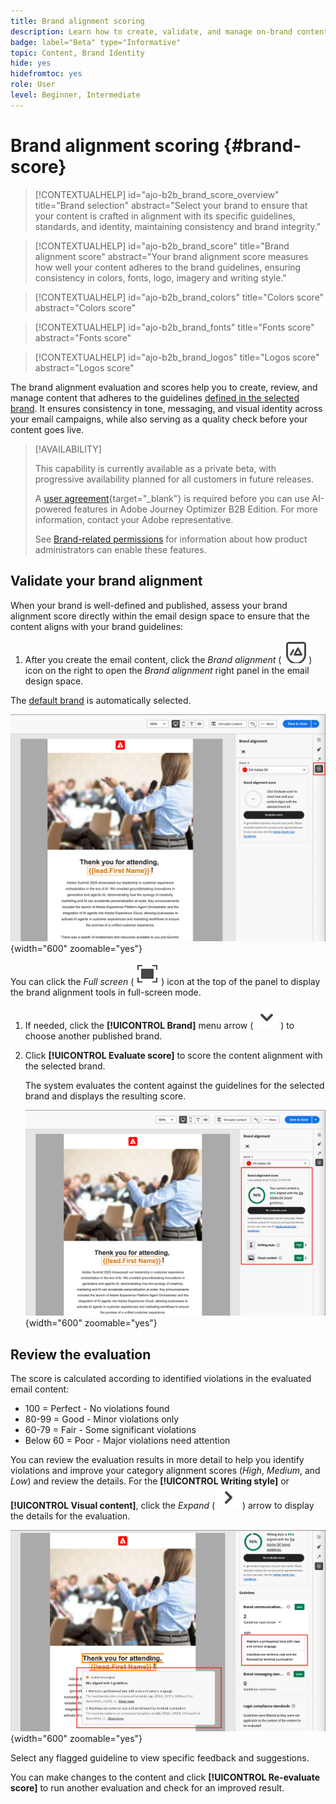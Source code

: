```yaml
---
title: Brand alignment scoring
description: Learn how to create, validate, and manage on-brand content using a brand alignment score.
badge: label="Beta" type="Informative"
topic: Content, Brand Identity
hide: yes
hidefromtoc: yes
role: User
level: Beginner, Intermediate
---
```

# Brand alignment scoring {#brand-score}

>[!CONTEXTUALHELP]
>id="ajo-b2b_brand_score_overview"
>title="Brand selection"
>abstract="Select your brand to ensure that your content is crafted in alignment with its specific guidelines, standards, and identity, maintaining consistency and brand integrity."

>[!CONTEXTUALHELP]
>id="ajo-b2b_brand_score"
>title="Brand alignment score"
>abstract="Your brand alignment score measures how well your content adheres to the brand guidelines, ensuring consistency in colors, fonts, logo, imagery and writing style."

>[!CONTEXTUALHELP]
>id="ajo-b2b_brand_colors"
>title="Colors score"
>abstract="Colors score"

>[!CONTEXTUALHELP]
>id="ajo-b2b_brand_fonts"
>title="Fonts score"
>abstract="Fonts score"

>[!CONTEXTUALHELP]
>id="ajo-b2b_brand_logos"
>title="Logos score"
>abstract="Logos score"

The brand alignment evaluation and scores help you to create, review, and manage content that adheres to the guidelines [defined in the selected brand](./brands-manage-create.md#brand-definitions). It ensures consistency in tone, messaging, and visual identity across your email campaigns, while also serving as a quality check before your content goes live.

>[!AVAILABILITY]
>
>This capability is currently available as a private beta, with progressive availability planned for all customers in future releases.
>
>A [user agreement](https://www.adobe.com/legal/licenses-terms/adobe-dx-gen-ai-user-guidelines.html){target="_blank"} is required before you can use AI-powered features in Adobe Journey Optimizer B2B Edition. For more information, contact your Adobe representative.
>
>See [Brand-related permissions](./brands-overview.md#brand-related-permissions) for information about how product administrators can enable these features.

## Validate your brand alignment

When your brand is well-defined and published, assess your brand alignment score directly within the email design space to ensure that the content aligns with your brand guidelines:

1. After you create the email content, click the _Brand alignment_ ( ![Brand alignment icon](../assets/do-not-localize/icon-brand-compliance.svg) ) icon on the right to open the _Brand alignment_ right panel in the email design space.

  The [default brand](./brands-create-manage.md#set-a-default-brand) is automatically selected.

  ![Access the Brand alignment tools](./assets/brands-alignment-sidebar.png){width="600" zoomable="yes"}

  You can click the _Full screen_ ( ![Full screen icon](../assets/do-not-localize/icon-full-screen.svg) ) icon at the top of the panel to display the brand alignment tools in full-screen mode.

1. If needed, click the **[!UICONTROL Brand]** menu arrow ( ![Down arrow](../assets/do-not-localize/icon-down-menu.svg) ) to choose another published brand.

1. Click **[!UICONTROL Evaluate score]** to score the content alignment with the selected brand.

   The system evaluates the content against the guidelines for the selected brand and displays the resulting score.

   ![Brand alignment evaluation score](./assets/brands-alignment-evaluation.png){width="600" zoomable="yes"}

## Review the evaluation

The score is calculated according to identified violations in the evaluated email content:

   * 100 = Perfect - No violations found
   * 80-99 = Good - Minor violations only
   * 60-79 = Fair - Some significant violations
   * Below 60 = Poor - Major violations need attention

You can review the evaluation results in more detail to help you identify violations and improve your category alignment scores (_High_, _Medium_, and _Low_) and review the details. For the **[!UICONTROL Writing style]** or **[!UICONTROL Visual content]**, click the _Expand_ ( ![Expand arrow](../assets/do-not-localize/icon-expand-right.svg) ) arrow to display the details for the evaluation.

![Brand alignment evaluation details](./assets/brands-alignment-evaluation-details.png){width="600" zoomable="yes"}

Select any flagged guideline to view specific feedback and suggestions.

You can make changes to the content and click **[!UICONTROL Re-evaluate score]** to run another evaluation and check for an improved result.
